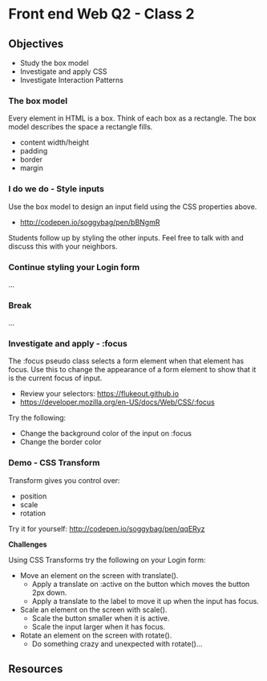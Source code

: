 # Front end Web Q2 - Class 2

## Objectives

- Study the box model
- Investigate and apply CSS
- Investigate Interaction Patterns

### The box model

Every element in HTML is a box. Think of each box as a rectangle.
The box model describes the space a rectangle fills.

- content width/height
- padding
- border
- margin

### I do we do - Style inputs

Use the box model to design an input field using the CSS properties above.

- http://codepen.io/soggybag/pen/bBNgmR

Students follow up by styling the other inputs. Feel free to talk with and
discuss this with your neighbors.

### Continue styling your Login form

...

### Break

...

### Investigate and apply - :focus

The :focus pseudo class selects a form element when that element
has focus. Use this to change the appearance of a form element to show that it
is the current focus of input.

- Review your selectors: https://flukeout.github.io
- https://developer.mozilla.org/en-US/docs/Web/CSS/:focus

Try the following:

- Change the background color of the input on :focus
- Change the border color

### Demo - CSS Transform

Transform gives you control over:

- position
- scale
- rotation

Try it for yourself: http://codepen.io/soggybag/pen/qqERyz

__Challenges__

Using CSS Transforms try the following on your Login form:  

- Move an element on the screen with translate().
  - Apply a translate on :active on the button which moves the button 2px down.
  - Apply a translate to the label to move it up when the input has focus.
- Scale an element on the screen with scale().
  - Scale the button smaller when it is active.
  - Scale the input larger when it has focus.
- Rotate an element on the screen with rotate().
  - Do something crazy and unexpected with rotate()...

## Resources
